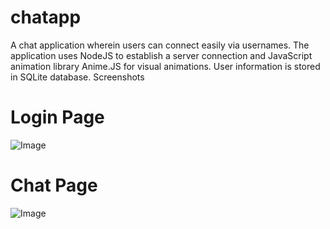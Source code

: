 # chatapp
A chat application wherein users can connect easily via usernames. The application uses NodeJS to establish a server connection and JavaScript animation library Anime.JS for visual animations. User information is stored in SQLite database.
Screenshots
# Login Page
![Image](https://firebasestorage.googleapis.com/v0/b/facebook-ad20e.appspot.com/o/mychat-1.png?alt=media&token=f096c580-66bc-477a-a2b1-e2952ccc1646)
# Chat Page
![Image](https://firebasestorage.googleapis.com/v0/b/facebook-ad20e.appspot.com/o/mychat-2.jpg?alt=media&token=46fad8b2-1915-4c79-80f8-df97fd0d8b85)
